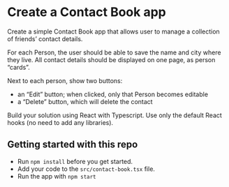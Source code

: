 # Create a Contact Book app

Create a simple Contact Book app that allows user to manage a collection of friends’ contact details.

For each Person, the user should be able to save the name and city where they live.
All contact details should be displayed on one page, as person “cards”.

Next to each person, show two buttons:

- an “Edit” button; when clicked, only that Person becomes editable
- a “Delete” button, which will delete the contact

Build your solution using React with Typescript.
Use only the default React hooks (no need to add any libraries).

## Getting started with this repo

- Run `npm install` before you get started.
- Add your code to the `src/contact-book.tsx` file.
- Run the app with `npm start`
